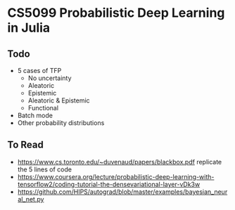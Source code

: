 # CS5099 Probabilistic Deep Learning in Julia

## Todo
- 5 cases of TFP
  - No uncertainty
  - Aleatoric
  - Epistemic
  - Aleatoric & Epistemic
  - Functional
- Batch mode
- Other probability distributions

## To Read
- https://www.cs.toronto.edu/~duvenaud/papers/blackbox.pdf replicate the 5 lines of code
- https://www.coursera.org/lecture/probabilistic-deep-learning-with-tensorflow2/coding-tutorial-the-densevariational-layer-vDk3w
- https://github.com/HIPS/autograd/blob/master/examples/bayesian_neural_net.py